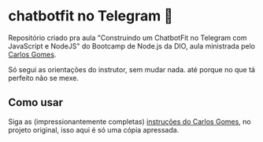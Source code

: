 # chatbotfit no Telegram 🤖

Repositório criado pra aula "Construindo um ChatbotFit no Telegram com JavaScript e NodeJS" do Bootcamp de Node.js da DIO, aula ministrada pelo [Carlos Gomes](https://github.com/carlosvictor).

Só segui as orientações do instrutor, sem mudar nada. até porque no que tá perfeito não se mexe.

## Como usar

Siga as (impressionantemente completas) [instruções do Carlos Gomes](https://github.com/carlosvictor/dio-live-coding-chatbot/blob/master/README.md), no projeto original, isso aqui é só uma cópia apressada.